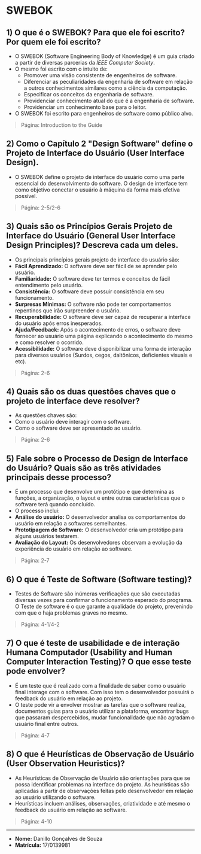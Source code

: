 # SWEBOK
## 1) O que é o SWEBOK? Para que ele foi escrito? Por quem ele foi escrito?
- O SWEBOK (Software Engineering Body of Knowledge) é um guia criado a partir de diversas parcerias da *IEEE Computer Society*.
- O mesmo foi escrito com o intuito de:
  - Promover uma visão consistente de engenheiros de software.
  - Diferenciar as peculiaridades da engenharia de software em relação a outros conhecimentos similares como a ciência da computação.
  - Especificar os conceitos da engenharia de software.
  - Providenciar conhecimento atual do que é a engenharia de software.
  - Providenciar um conhecimento base para o leitor.
- O SWEBOK foi escrito para engenheiros de software como público alvo.
> Página: Introduction to the Guide
## 2) Como o Capítulo 2  "Design Software" define o Projeto de Interface do Usuário (User Interface Design).
- O SWEBOK define o projeto de interface do usuário como uma parte essencial do desenvolvimento do software. O design de interface tem como objetivo conectar o usuário à máquina da forma mais efetiva possível.
> Página: 2-5/2-6
 
## 3) Quais são os Princípios Gerais Projeto de Interface do Usuário (General User Interface Design Principles)? Descreva cada um deles.
- Os principais princípios gerais projeto de interface do usuário são:
- **Fácil Aprendizado:** O software deve ser fácil de se aprender pelo usuário.
- **Familiaridade:** O software deve ter termos e conceitos de fácil entendimento pelo usuário.
- **Consistência:** O software deve possuir consistência em seu funcionamento.
- **Surpresas Mínimas:** O software não pode ter comportamentos repentinos que irão surpreender o usuário.
- **Recuperabilidade:** O software deve ser capaz de recuperar a interface do usuário após erros inesperados.
- **Ajuda/Feedback:** Após o acontecimento de erros, o software deve fornecer ao usuário uma página explicando o acontecimento do mesmo e como resolver o ocorrido.
- **Acessibilidade:** O software deve disponibilizar uma forma de interação para diversos usuários (Surdos, cegos, daltônicos, deficientes visuais e etc).
> Página: 2-6

## 4) Quais são os duas questões chaves que o projeto de interface deve resolver?
- As questões chaves são:
 - Como o usuário deve interagir com o software.
 - Como o software deve ser apresentado ao usuário.
> Página: 2-6
## 5) Fale sobre o Processo de Design de Interface do Usuário? Quais são as três atividades principais desse processo?
- É um processo que desenvolve um protótipo e que determina as funções, a organização, o layout e entre outras características que o software terá quando concluído.
- O processo inclui:
 - **Análise do usuário:** O desenvolvedor analisa os comportamentos do usuário em relação a softwares semelhantes.
 - **Prototipagem de Software:** O desenvolvedor cria um protótipo para alguns usuários testarem.
 - **Avaliação do Layout:** Os desenvolvedores observam a evolução da experiência do usuário em relação ao software.
> Página: 2-7
 
## 6) O que é Teste de Software (Software testing)?
- Testes de Software são inúmeras verificações que são executadas diversas vezes para confirmar o funcionamento esperado do programa. O Teste de software é o que garante a qualidade do projeto, prevenindo com que o haja problemas graves no mesmo.
> Página: 4-1/4-2
 
## 7) O que é teste de usabilidade e de interação Humana Computador (Usability and Human Computer Interaction Testing)? O que esse teste pode envolver?
- É um teste que é realizado com a finalidade de saber como o usuário final interage com o software. Com isso tem o desenvolvedor possuirá o feedback do usuário em relação ao projeto.
- O teste pode vir a envolver mostrar as tarefas que o software realiza, documentos guias para o usuário utilizar a plataforma, encontrar bugs que passaram despercebidos, mudar funcionalidade que não agradam o usuário final entre outros.
> Página: 4-7
 
## 8) O que é Heurísticas de Observação de Usuário (User Observation Heuristics)?
- As Heurísticas de Observação de Usuário são orientações para que se possa identificar problemas na interface do projeto. As heurísticas são aplicadas a partir de observações feitas pelo desenvolvedor em relação ao usuário utilizando o software.
- Heurísticas incluem análises, observações, criatividade e até mesmo o feedback do usuário em relação ao software.
> Página: 4-10
---
- **Nome:** Danillo Gonçalves de Souza
- **Matrícula:** 17/0139981
 

